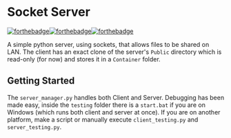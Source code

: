 # Socket Server
[![forthebadge](https://forthebadge.com/images/badges/made-with-python.svg)](https://forthebadge.com)[![forthebadge](https://forthebadge.com/images/badges/60-percent-of-the-time-works-every-time.svg)](https://forthebadge.com)[![forthebadge](https://forthebadge.com/images/badges/cc-0.svg)](https://forthebadge.com)

A simple python server, using sockets, that allows files to be shared on LAN. The client has an exact clone of the server's `Public` directory which is read-only (for now) and stores it in a `Container` folder.

## Getting Started
The `server_manager.py` handles both Client and Server. Debugging has been made easy, inside the `testing` folder there is a `start.bat` if you are on Windows (which runs both client and server at once). If you are on another platform, make a script or manually execute `client_testing.py` and `server_testing.py`.
